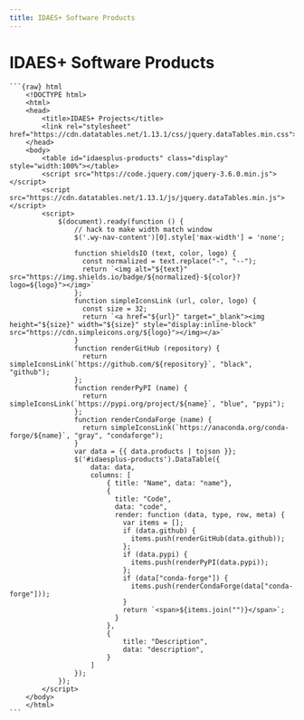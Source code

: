 ```yaml
---
title: IDAES+ Software Products
---
```


# IDAES+ Software Products

````{datatemplate:yaml} data.yaml
```{raw} html
    <!DOCTYPE html>
    <html>
    <head>
        <title>IDAES+ Projects</title>
        <link rel="stylesheet" href="https://cdn.datatables.net/1.13.1/css/jquery.dataTables.min.css">
    </head>
    <body>
        <table id="idaesplus-products" class="display" style="width:100%"></table>
        <script src="https://code.jquery.com/jquery-3.6.0.min.js"></script>
        <script src="https://cdn.datatables.net/1.13.1/js/jquery.dataTables.min.js"></script>
        <script>
            $(document).ready(function () {
                // hack to make width match window
                $('.wy-nav-content')[0].style['max-width'] = 'none';

                function shieldsIO (text, color, logo) {
                  const normalized = text.replace("-", "--");
                  return `<img alt="${text}" src="https://img.shields.io/badge/${normalized}-${color}?logo=${logo}"></img>`
                };
                function simpleIconsLink (url, color, logo) {
                  const size = 32;
                  return `<a href="${url}" target="_blank"><img height="${size}" width="${size}" style="display:inline-block" src="https://cdn.simpleicons.org/${logo}"></img></a>`
                }
                function renderGitHub (repository) {
                  return simpleIconsLink(`https://github.com/${repository}`, "black", "github");
                };
                function renderPyPI (name) {
                  return simpleIconsLink(`https://pypi.org/project/${name}`, "blue", "pypi");
                };
                function renderCondaForge (name) {
                  return simpleIconsLink(`https://anaconda.org/conda-forge/${name}`, "gray", "condaforge");
                }
                var data = {{ data.products | tojson }};
                $('#idaesplus-products').DataTable({
                    data: data,
                    columns: [
                        { title: "Name", data: "name"},
                        {
                          title: "Code",
                          data: "code",
                          render: function (data, type, row, meta) {
                            var items = [];
                            if (data.github) {
                              items.push(renderGitHub(data.github));
                            };
                            if (data.pypi) {
                              items.push(renderPyPI(data.pypi));
                            };
                            if (data["conda-forge"]) {
                              items.push(renderCondaForge(data["conda-forge"]));
                            }
                            return `<span>${items.join("")}</span>`;
                          }
                        },
                        {
                            title: "Description",
                            data: "description",
                        }
                    ]
                });
            });
        </script>
    </body>
    </html>
```
````
